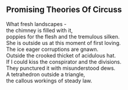 Promising Theories Of Circuss
-----------------------------
What fresh landscapes -  
the chimney is filled with it,  
poppies for the flesh and the tremulous silken.  
She is outside us at this moment of first loving.  
The ice eager corruptions are gnawn.  
Outside the crooked thicket of acidulous hat.  
If I could kiss the conspirator and the divisions.  
They punctured it with misunderstood dews.  
A tetrahedron outside a triangle,  
the callous workings of steady law.  
